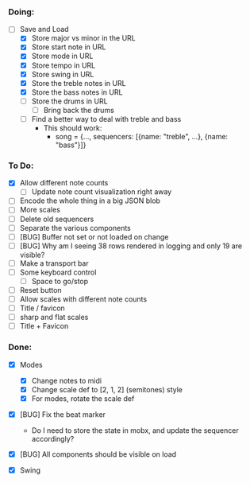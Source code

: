 ### Doing:
- [ ] Save and Load
  - [x] Store major vs minor in the URL
  - [x] Store start note in URL
  - [x] Store mode in URL
  - [x] Store tempo in URL
  - [x] Store swing in URL
  - [x] Store the treble notes in URL
  - [x] Store the bass notes in URL
  - [ ] Store the drums in URL
    - [ ] Bring back the drums
  - [ ] Find a better way to deal with treble and bass
    - This should work:
      - song = {..., sequencers: [{name: "treble", ...}, {name: "bass"}]}

### To Do:
- [x] Allow different note counts
  - [ ] Update note count visualization right away
- [ ] Encode the whole thing in a big JSON blob
- [ ] More scales
- [ ] Delete old sequencers
- [ ] Separate the various components
- [ ] [BUG] Buffer not set or not loaded on change
- [ ] [BUG] Why am I seeing 38 rows rendered in logging and only 19 are visible?
- [ ] Make a transport bar
- [ ] Some keyboard control
  - [ ] Space to go/stop
- [ ] Reset button
- [ ] Allow scales with different note counts
- [ ] Title / favicon
- [ ] sharp and flat scales
- [ ] Title + Favicon

### Done:
- [x] Modes
  - [x] Change notes to midi
  - [x] Change scale def to [2, 1, 2] (semitones) style
  - [x] For modes, rotate the scale def
- [x] [BUG] Fix the beat marker
  - Do I need to store the state in mobx, and update the sequencer accordingly?
- [x] [BUG] All components should be visible on load
- [x] Swing


